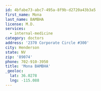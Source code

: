 ```yaml
---
id: 4bfabe73-abc7-495a-8f9b-d2720a43b3a5
first_name: Mona
last_name: BAMBHA
license: M.D.
services:
  - internal-medicine
category: doctors
address: '2370 Corporate Circle #300'
city: Henderson
state: NV
zip: '89074'
phone: 702-910-3950
title: 'Mona BAMBHA'
_geoloc:
  lat: 36.0278
  lng: -115.088
---
```

